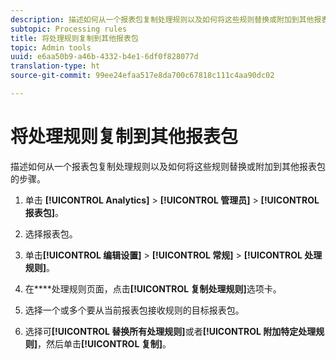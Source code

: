 ```yaml
---
description: 描述如何从一个报表包复制处理规则以及如何将这些规则替换或附加到其他报表包的步骤。
subtopic: Processing rules
title: 将处理规则复制到其他报表包
topic: Admin tools
uuid: e6aa50b9-a46b-4332-b4e1-6df0f828077d
translation-type: ht
source-git-commit: 99ee24efaa517e8da700c67818c111c4aa90dc02

---
```



# 将处理规则复制到其他报表包

描述如何从一个报表包复制处理规则以及如何将这些规则替换或附加到其他报表包的步骤。

1. 单击 **[!UICONTROL Analytics]** > **[!UICONTROL 管理员]** > **[!UICONTROL 报表包]**。
1. 选择报表包。
1. 单击&#x200B;**[!UICONTROL 编辑设置]** > **[!UICONTROL 常规]** > **[!UICONTROL 处理规则]**。

1.  在&#x200B;****&#x200B;处理规则页面，点击&#x200B;**[!UICONTROL 复制处理规则]**&#x200B;选项卡。
1. 选择一个或多个要从当前报表包接收规则的目标报表包。
1. 选择可&#x200B;**[!UICONTROL 替换所有处理规则]**&#x200B;或者&#x200B;**[!UICONTROL 附加特定处理规则]**，然后单击&#x200B;**[!UICONTROL 复制]**。
